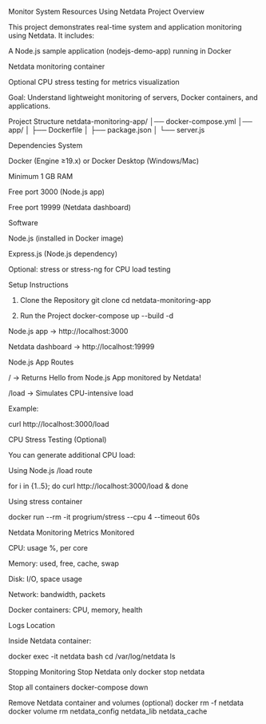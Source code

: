Monitor System Resources Using Netdata
Project Overview

This project demonstrates real-time system and application monitoring using Netdata. It includes:

A Node.js sample application (nodejs-demo-app) running in Docker

Netdata monitoring container

Optional CPU stress testing for metrics visualization

Goal: Understand lightweight monitoring of servers, Docker containers, and applications.

Project Structure
netdata-monitoring-app/
│── docker-compose.yml
│── app/
│   ├── Dockerfile
│   ├── package.json
│   └── server.js

Dependencies
System

Docker (Engine ≥19.x) or Docker Desktop (Windows/Mac)

Minimum 1 GB RAM

Free port 3000 (Node.js app)

Free port 19999 (Netdata dashboard)

Software

Node.js (installed in Docker image)

Express.js (Node.js dependency)

Optional: stress or stress-ng for CPU load testing

Setup Instructions
1. Clone the Repository
git clone <repo-url>
cd netdata-monitoring-app

2. Run the Project
docker-compose up --build -d


Node.js app → http://localhost:3000

Netdata dashboard → http://localhost:19999

Node.js App
Routes

/ → Returns Hello from Node.js App monitored by Netdata!

/load → Simulates CPU-intensive load

Example:

curl http://localhost:3000/load

CPU Stress Testing (Optional)

You can generate additional CPU load:

Using Node.js /load route

for i in {1..5}; do curl http://localhost:3000/load & done


Using stress container

docker run --rm -it progrium/stress --cpu 4 --timeout 60s

Netdata Monitoring
Metrics Monitored

CPU: usage %, per core

Memory: used, free, cache, swap

Disk: I/O, space usage

Network: bandwidth, packets

Docker containers: CPU, memory, health

Logs Location

Inside Netdata container:

docker exec -it netdata bash
cd /var/log/netdata
ls

Stopping Monitoring
Stop Netdata only
docker stop netdata

Stop all containers
docker-compose down

Remove Netdata container and volumes (optional)
docker rm -f netdata
docker volume rm netdata_config netdata_lib netdata_cache
